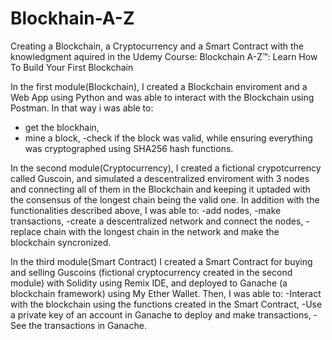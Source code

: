 # Blockhain-A-Z
Creating a Blockchain, a Cryptocurrency and a Smart Contract with the knowledgment aquired in the Udemy Course: Blockchain A-Z™: Learn How To Build Your First Blockchain

In the first module(Blockchain), I created a Blockchain enviroment and a Web App using Python and was able to interact with the Blockchain using Postman. In that way i was able to:
- get the blockhain,
- mine a block,
 -check if the block was valid, while ensuring everything was cryptographed using SHA256 hash functions.
 
In the second module(Cryptocurrency), I created a fictional crypotcurrency called Guscoin, and simulated a descentralized enviroment with 3 nodes and connecting all of them in the Blockchain and keeping it uptaded with the consensus of the longest chain being the valid one. In addition with the functionalities described above, I was able to:
 -add nodes, 
-make transactions, 
-create a descentralized network and connect the nodes, 
-replace chain with the longest chain in the network and make the blockchain syncronized.

In the third module(Smart Contract) I created a Smart Contract for buying and selling Guscoins (fictional cryptocurrency created in the second module) with Solidity using Remix IDE, and deployed to Ganache (a blockchain framework) using My Ether Wallet. Then, I was able to:
 -Interact with the blockchain using the functions created in the Smart Contract, 
-Use a private key of an account in Ganache to deploy and make transactions,
 -See the transactions in Ganache.

